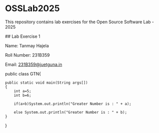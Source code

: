# OSSLab2025

This repository contains lab exercises for the Open Source Software Lab - 2025



\## Lab Exercise 1

Name: Tanmay Hajela

Roll Number: 231B359

Email: 231B359@juetguna.in

<Solution code to part F>

public class GTN{


	public static void main(String args[])
	{
		int a=5;
		int b=6;

		if(a>b)System.out.println("Greater Number is : " + a);

		else System.out.println("Greater Number is : " + b);
	}
}

